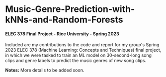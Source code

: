 # Music-Genre-Prediction-with-kNNs-and-Random-Forests
#### ELEC 378 Final Project - Rice University - Spring 2023

Included are my contributions to the code and report for my group's Spring 2023 ELEC 378 (Machine Learning: Concepts and Techniques) final project, in which we were tasked to train an ML model on 30-second-long song clips and genre labels to predict the music genres of new song clips.

**Notes:**
More details to be added soon.
